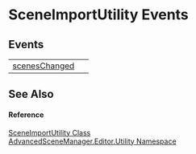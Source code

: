 # SceneImportUtility Events




## Events
<table>
<tr>
<td><a href="E_AdvancedSceneManager_Editor_Utility_SceneImportUtility_scenesChanged">scenesChanged</a></td>
<td> </td></tr>
</table>

## See Also


#### Reference
<a href="T_AdvancedSceneManager_Editor_Utility_SceneImportUtility">SceneImportUtility Class</a>  
<a href="N_AdvancedSceneManager_Editor_Utility">AdvancedSceneManager.Editor.Utility Namespace</a>  
